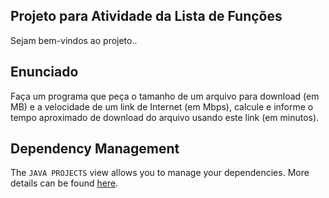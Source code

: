 ## Projeto para Atividade da Lista de Funções

Sejam bem-vindos ao projeto..

## Enunciado

Faça um programa que peça o tamanho de um arquivo para download (em MB) e a velocidade de um link de Internet (em Mbps), calcule e informe o tempo aproximado de download do arquivo usando este link (em minutos).

## Dependency Management

The `JAVA PROJECTS` view allows you to manage your dependencies. More details can be found [here](https://github.com/microsoft/vscode-java-dependency#manage-dependencies).
